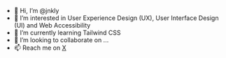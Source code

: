 - 👋 Hi, I’m @jnkly
- 👀 I’m interested in User Experience Design (UX), User Interface Design (UI) and Web Accessibility
- 🌱 I’m currently learning Tailwind CSS
- 💞️ I’m looking to collaborate on ...
- 📫 Reach me on [X](https://twitter.com/jnkly_com)

<!---
jnkly/jnkly is a ✨ special ✨ repository because its `README.md` (this file) appears on your GitHub profile.
You can click the Preview link to take a look at your changes.
--->
